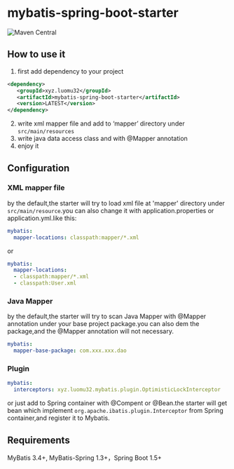 # mybatis-spring-boot-starter
![Maven Central](https://img.shields.io/maven-central/v/xyz.luomu32/mybatis-spring-boot-starter.svg)
## How to use it

1. first add dependency to your project

```xml
<dependency>
   <groupId>xyz.luomu32</groupId>
   <artifactId>mybatis-spring-boot-starter</artifactId>
   <version>LATEST</version>
</dependency>
```

2. write xml mapper file and add to ‘mapper’ directory under `src/main/resources`
3. write java data access class and with @Mapper annotation
4. enjoy it

## Configuration

### XML mapper file

by the default,the starter will try to load xml file at 'mapper' directory under `src/main/resource`.you can also change it with application.properties or application.yml.like this:

```yaml
mybatis:
  mapper-locations: classpath:mapper/*.xml
```

or

```yaml
mybatis:
  mapper-locations: 
  - classpath:mapper/*.xml
  - classpath:User.xml
```

### Java Mapper

by the default,the starter will try to scan Java Mapper with @Mapper annotation under your base project package.you can also dem the package,and the @Mapper annotation will not necessary.

```yaml
mybatis:
  mapper-base-package: com.xxx.xxx.dao
```

### Plugin

```yaml
mybatis:
  interceptors: xyz.luomu32.mybatis.plugin.OptimisticLockInterceptor
```

or just add to Spring container with @Compent or @Bean.the starter will get bean which implement `org.apache.ibatis.plugin.Interceptor` from Spring container,and register it to Mybatis.

## Requirements
MyBatis 3.4+, MyBatis-Spring 1.3+，Spring Boot 1.5+
